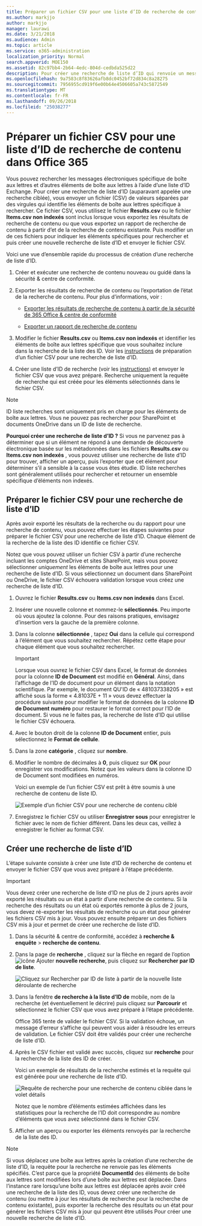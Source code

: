 ```yaml
---
title: Préparer un fichier CSV pour une liste d’ID de recherche de contenu dans Office 365
ms.author: markjjo
author: markjjo
manager: laurawi
ms.date: 3/21/2018
ms.audience: Admin
ms.topic: article
ms.service: o365-administration
localization_priority: Normal
search.appverid: MOE150
ms.assetid: 82c97bb4-2b64-4edc-804d-cedbda525d22
description: Pour créer une recherche de liste d’ID qui renvoie un message électronique spécifique, utilisez le fichier Results.csv ou Items.csv non indexées à partir d’une recherche de contenu existante. ID liste recherches sont généralement utilisés pour renvoyer des éléments de boîte aux lettres partiellement indexé.
ms.openlocfilehash: 9a7583c8f83626afb8dc0452bf72d834c8a28275
ms.sourcegitcommit: 7956955cd919f6e00b64e4506605a743c5872549
ms.translationtype: MT
ms.contentlocale: fr-FR
ms.lasthandoff: 09/26/2018
ms.locfileid: "25038277"
---
```

# <a name="prepare-a-csv-file-for-an-id-list-content-search-in-office-365"></a>Préparer un fichier CSV pour une liste d’ID de recherche de contenu dans Office 365

Vous pouvez rechercher les messages électroniques spécifique de boîte aux lettres et d’autres éléments de boîte aux lettres à l’aide d’une liste d’ID Exchange. Pour créer une recherche de liste d’ID (auparavant appelée une recherche ciblée), vous envoyer un fichier (CSV) de valeurs séparées par des virgules qui identifie les éléments de boîte aux lettres spécifique à rechercher. Ce fichier CSV, vous utilisez le fichier **Results.csv** ou le fichier **Items.csv non indexés** sont inclus lorsque vous exportez les résultats de recherche de contenu ou que vous exportez un rapport de recherche de contenu à partir d’et de la recherche de contenu existante. Puis modifier un de ces fichiers pour indiquer les éléments spécifiques pour rechercher et puis créer une nouvelle recherche de liste d’ID et envoyer le fichier CSV. 
  
Voici une vue d’ensemble rapide du processus de création d’une recherche de liste d’ID.
  
1. Créer et exécuter une recherche de contenu nouveau ou guidé dans la sécurité &amp; centre de conformité.
    
2. Exporter les résultats de recherche de contenu ou l’exportation de l’état de la recherche de contenu. Pour plus d’informations, voir :
    
    - [Exporter les résultats de recherche de contenu à partir de la sécurité de 365 Office &amp; centre de conformité](export-search-results.md)
    
    - [Exporter un rapport de recherche de contenu](export-a-content-search-report.md)
    
3. Modifier le fichier **Results.csv** ou **Items.csv non indexés** et identifier les éléments de boîte aux lettres spécifique que vous souhaitez inclure dans la recherche de la liste des ID. Voir les [instructions](#prepare-the-csv-file-for-an-id-list-search) de préparation d’un fichier CSV pour une recherche de liste d’ID. 
    
4. Créer une liste d’ID de recherche (voir les [instructions](#create-an-id-list-search)) et envoyer le fichier CSV que vous avez préparé. Recherche uniquement la requête de recherche qui est créée pour les éléments sélectionnés dans le fichier CSV.
    
> [!NOTE]
> ID liste recherches sont uniquement pris en charge pour les éléments de boîte aux lettres. Vous ne pouvez pas rechercher pour SharePoint et documents OneDrive dans un ID de liste de recherche. 
  
 **Pourquoi créer une recherche de liste d’ID ?** Si vous ne parvenez pas à déterminer que si un élément ne répond à une demande de découverte électronique basée sur les métadonnées dans les fichiers **Results.csv** ou **Items.csv non indexés** , vous pouvez utiliser une recherche de liste d’ID pour trouver, afficher un aperçu, puis l’exporter que cet élément pour déterminer s’il a sensible à la casse vous êtes étudie. ID liste recherches sont généralement utilisés pour rechercher et retourner un ensemble spécifique d’éléments non indexés. 
  
## <a name="prepare-the-csv-file-for-an-id-list-search"></a>Préparer le fichier CSV pour une recherche de liste d’ID

Après avoir exporté les résultats de la recherche ou du rapport pour une recherche de contenu, vous pouvez effectuer les étapes suivantes pour préparer le fichier CSV pour une recherche de liste d’ID. Chaque élément de la recherche de la liste des ID identifie ce fichier CSV.
  
Notez que vous pouvez utiliser un fichier CSV à partir d’une recherche incluant les comptes OneDrive et sites SharePoint, mais vous pouvez sélectionner *uniquement* les éléments de boîte aux lettres pour une recherche de liste d’ID. Si vous sélectionnez un document dans SharePoint ou OneDrive, le fichier CSV échouera validation lorsque vous créez une recherche de liste d’ID. 
  
1. Ouvrez le fichier **Results.csv** ou **Items.csv non indexés** dans Excel. 
    
2. Insérer une nouvelle colonne et nommez-le **sélectionnés**. Peu importe où vous ajoutez la colonne. Pour des raisons pratiques, envisagez d’insertion vers la gauche de la première colonne.
    
3. Dans la colonne **sélectionnée** , tapez **Oui** dans la cellule qui correspond à l’élément que vous souhaitez rechercher. Répétez cette étape pour chaque élément que vous souhaitez rechercher. 
    
    > [!IMPORTANT]
    > Lorsque vous ouvrez le fichier CSV dans Excel, le format de données pour la colonne **ID de Document** est modifié en **Général**. Ainsi, dans l’affichage de l’ID de document pour un élément dans la notation scientifique. Par exemple, le document QU'ID de « 481037338205 » est affiché sous la forme « 4.81037E + 11 » vous devez effectuer la procédure suivante pour modifier le format de données de la colonne **ID de Document** **numéro** pour restaurer le format correct pour l’ID de document. Si vous ne le faites pas, la recherche de liste d’ID qui utilise le fichier CSV échouera. 
  
4. Avec le bouton droit de la colonne **ID de Document** entier, puis sélectionnez le **Format de cellule**.
    
5. Dans la zone **catégorie** , cliquez sur **nombre**.
    
6. Modifier le nombre de décimales à **0**, puis cliquez sur **OK** pour enregistrer vos modifications. Notez que les valeurs dans la colonne ID de Document sont modifiées en numéros. 
    
    Voici un exemple de l’un fichier CSV est prêt à être soumis à une recherche de contenu de liste ID.
    
    ![Exemple d’un fichier CSV pour une recherche de contenu ciblé](media/8371b8cb-1638-496e-9be1-fe1565757d67.png)
  
7. Enregistrez le fichier CSV ou utiliser **Enregistrer sous** pour enregistrer le fichier avec le nom de fichier différent. Dans les deux cas, veillez à enregistrer le fichier au format CSV. 
  
## <a name="create-an-id-list-search"></a>Créer une recherche de liste d’ID

L’étape suivante consiste à créer une liste d’ID de recherche de contenu et envoyer le fichier CSV que vous avez préparé à l’étape précédente.
  
> [!IMPORTANT]
> Vous devez créer une recherche de liste d’ID ne plus de 2 jours après avoir exporté les résultats ou un état à partir d’une recherche de contenu. Si la recherche des résultats ou un état où exportés remonte à plus de 2 jours, vous devez ré-exporter les résultats de recherche ou un état pour générer les fichiers CSV mis à jour. Vous pouvez ensuite préparer un des fichiers CSV mis à jour et permet de créer une recherche de liste d’ID. 
  
1. Dans la sécurité &amp; centre de conformité, accédez à **recherche &amp; enquête** \> **recherche de contenu**.
    
2. Dans la page de **recherche** , cliquez sur la flèche en regard de l’option ![icône Ajouter](media/8ee52980-254b-440b-99a2-18d068de62d3.gif) **nouvelle recherche**, puis cliquez sur **Rechercher par ID de liste**.
    
    ![Cliquez sur Rechercher par ID de liste à partir de la nouvelle liste déroulante de recherche](media/e65f9942-09b2-4127-865e-e64029a590df.png)
  
3. Dans la fenêtre **de recherche à la liste d’ID de** mobile, nom de la recherche (et éventuellement le décrire) puis cliquez sur **Parcourir** et sélectionnez le fichier CSV que vous avez préparé à l’étape précédente. 
    
    Office 365 tente de valider le fichier CSV. Si la validation échoue, un message d’erreur s’affiche qui peuvent vous aider à résoudre les erreurs de validation. Le fichier CSV doit être validés pour créer une recherche de liste d’ID.
    
4. Après le CSV fichier est validé avec succès, cliquez sur **recherche** pour la recherche de la liste des ID de créer. 
    
    Voici un exemple de résultats de la recherche estimés et la requête qui est générée pour une recherche de liste d’ID.
    
    ![Requête de recherche pour une recherche de contenu ciblée dans le volet détails](media/dbd9e570-c04b-4056-a8a7-37e9916ec683.png)
  
    Notez que le nombre d’éléments estimées affichées dans les statistiques pour la recherche de l’ID doit correspondre au nombre d’éléments que vous avez sélectionné dans le fichier CSV.
    
5. Afficher un aperçu ou exporter les éléments renvoyés par la recherche de la liste des ID.
    
> [!NOTE]
> Si vous déplacez une boîte aux lettres après la création d’une recherche de liste d’ID, la requête pour la recherche ne renvoie pas les éléments spécifiés. C’est parce que la propriété **DocumentId** des éléments de boîte aux lettres sont modifiées lors d’une boîte aux lettres est déplacée. Dans l’instance rare lorsqu’une boîte aux lettres est déplacée après avoir créé une recherche de la liste des ID, vous devez créer une recherche de contenu (ou mettre à jour les résultats de recherche pour la recherche de contenu existante), puis exporter la recherche des résultats ou un état pour générer les fichiers CSV mis à jour qui peuvent être utilisés  Pour créer une nouvelle recherche de liste d’ID. 
